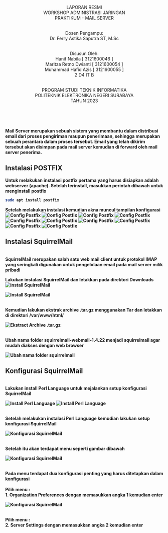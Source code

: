 <p align=center>
LAPORAN RESMI <br>
WORKSHOP ADMINISTRASI JARINGAN </br>
PRAKTIKUM - MAIL SERVER<br><br>

<p align=center>
Dosen Pengampu:<br>
Dr. Ferry Astika Saputra ST, M.Sc<br><br>

<p align=center>
Disusun Oleh:<br>
Hanif Nabila [ 3121600046 ]<br>
Maritza Retno Dwianti [ 3121600054 ]<br>
Muhammad Hafid Azis [ 3121600055 ]<br>
2 D4 IT B<br><br>

<p align=center>
PROGRAM STUDI TEKNIK INFORMATIKA<br>
POLITEKNIK ELEKTRONIKA NEGERI SURABAYA<br>
TAHUN 2023
</p>
<br><br><br>

<b> Mail Server <b> merupakan sebuah sistem yang membantu dalam distribusi email dari proses pengiriman maupun penerimaan, sehingga merupakan sebuah perantara dalam proses tersebut. Email yang telah dikirim tersebut akan disimpan pada mail server kemudian di forward oleh mail server penerima.
## Instalasi POSTFIX
  Untuk melakukan instalasi postfix pertama yang harus disiapkan adalah webserver (apache). Setelah terinstall, masukkan perintah dibawah untuk menginstall postfix
  
```bash
sudo apt install postfix
```
Setelah melakukan instalasi kemudian akna muncul tampilan konfigurasi <br>
  ![Config Postfix](img/postfix_conf.jpg)
  ![Config Postfix](img/postfix_conf1.jpg)
  ![Config Postfix](img/postfix_conf2.jpg)
  ![Config Postfix](img/postfix_conf3.jpg)
  ![Config Postfix](img/postfix_conf4.jpg)
  ![Config Postfix](img/postfix_conf5.jpg)
  ![Config Postfix](img/postfix_conf6.jpg)
  ![Config Postfix](img/postfix_conf7.jpg)
  ![Config Postfix](img/postfix_conf8.jpg)
  ![Config Postfix](img/postfix_conf9.jpg)
  
## Instalasi SquirrelMail

<br> <b> SquirrelMail </b> merupakan salah satu web mail client untuk protokol IMAP yang seringkali digunakan untuk pengelolaan email pada mail server milik pribadi

Lakukan instalasi SquirrelMail dan letakkan pada direktori Downloads <br>
![install SquirrelMail](img/1.jpg)

![Install SquirrelMail](img/2.jpg)

<br> Kemudian lakukan ekstrak archive .tar.gz menggunakan Tar dan letakkan di direktori /var/www/html/<br>

![Ekstract Archive .tar.gz](img/3.jpg)

<br>Ubah nama folder squirrelmail-webmail-1.4.22 menjadi squirrelmail agar mudah diakses dengan web browser <br>

![Ubah nama folder squirrelmail](img/4.jpg)

## Konfigurasi SquirrelMail

<br>Lakukan install Perl Language untuk mejalankan setup konfigurasi SquirrelMail<br>

![Install Perl Language](img/5.jpg)
![Install Perl Language](img/6.jpg)

<br>Setelah melakukan instalasi Perl Language kemudian lakukan setup konfigurasi SquirrelMail<br>

![Konfigurasi SquirrelMail](img/7.jpg)

<br>Setelah itu akan terdapat menu seperti gambar dibawah<br>

![Konfigurasi SquirrelMail](img/8.jpg)

<br>Pada menu terdapat dua konfigurasi penting yang harus ditetapkan dalam konfigurasi</br>
<br>Pilih menu :
<br>1. Organization Preferences dengan memasukkan angka 1 kemudian enter

![Konfigurasi SquirrelMail](img/9.jpg)

<br>Pilih menu :
<br>2. Server Settings dengan memasukkan angka 2 kemudian enter
